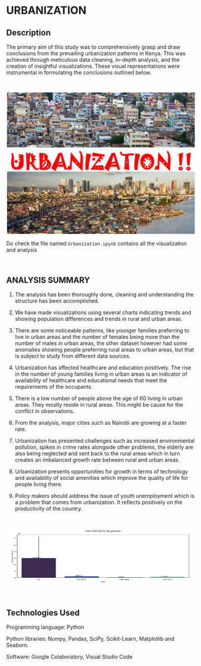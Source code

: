 # URBANIZATION

## Description

The primary aim of this study was to comprehensively grasp and draw conclusions from the prevailing urbanization patterns in Kenya. This was achieved through meticulous data cleaning, in-depth analysis, and the creation of insightful visualizations. These visual representations were instrumental in formulating the conclusions outlined below.

<br />
  
  ![My Portfolio](https://github.com/stogaja/Urbanization/blob/main/urbanization-external-data/URBANIZATION.png) 


Do check the file named `Urbanization.ipynb` contains all the visualization and analysis

<br />

## ANALYSIS SUMMARY

1. The analysis has been thoroughly done, cleaning and understanding the structure has been accomplished.

2. We have made visualizations using several charts indicating trends and showing population differences and trends in rural and urban areas. 

3. There are some noticeable patterns, like younger families preferring to live in urban areas and the number of females being more than the number of males in urban areas, the other dataset however had some anomalies showing people preferring rural areas to urban areas, but that is subject to study from different data sources.

4. Urbanization has affected healthcare and education positively. The rise in the number of young families living in urban areas is an indicator of availability of healthcare and educational needs that meet the requirements of the occupants. 

5. There is a low number of people above the age of 60 living in urban areas. They mostly reside in rural areas. This might be cause for the conflict in observations.

6. From the analysis, major cities such as Nairobi are growing at a faster rate. 

7. Urbanization has presented challenges such as increased environmental pollution, spikes in crime rates alongside other problems, the elderly are also being neglected and sent back to the rural areas which in turn creates an imbalanced growth rate between rural and urban areas.

8. Urbanization presents opportunities for growth in terms of technology and availability of social amenities which improve the quality of life for people living there. 

9. Policy makers should address the issue of youth unemployment which is a problem that comes from urbanization. It reflects positively on the productivity of the country.

<br />

![My Portfolio](https://github.com/stogaja/Urbanization/blob/main/urbanization-external-data/urban.png)

<br />

## Technologies Used

Programming language: Python

Python libraries: Numpy, Pandas, SciPy, Scikit-Learn, Matplotlib and Seaborn.

Software: Google Colaboratory, Visual Studio Code
